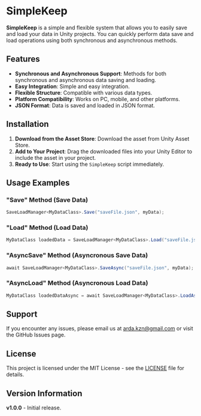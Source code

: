 ﻿# SimpleKeep

**SimpleKeep** is a simple and flexible system that allows you to easily save and load your data in Unity projects. You can quickly perform data save and load operations using both synchronous and asynchronous methods.

## Features

- **Synchronous and Asynchronous Support**: Methods for both synchronous and asynchronous data saving and loading.
- **Easy Integration**: Simple and easy integration.
- **Flexible Structure**: Compatible with various data types.
- **Platform Compatibility**: Works on PC, mobile, and other platforms.
- **JSON Format**: Data is saved and loaded in JSON format.

## Installation

1. **Download from the Asset Store**: Download the asset from Unity Asset Store.
2. **Add to Your Project**: Drag the downloaded files into your Unity Editor to include the asset in your project.
3. **Ready to Use**: Start using the `SimpleKeep` script immediately.

## Usage Examples

### "Save" Method (Save Data)
```csharp
SaveLoadManager<MyDataClass>.Save("saveFile.json", myData);
```
### "Load" Method (Load Data)
```csharp
MyDataClass loadedData = SaveLoadManager<MyDataClass>.Load("saveFile.json");
```
### "AsyncSave" Method (Asyncronous Save Data)
```csharp
await SaveLoadManager<MyDataClass>.SaveAsync("saveFile.json", myData);
```
### "AsyncLoad" Method (Asyncronous Load Data)
```csharp
MyDataClass loadedDataAsync = await SaveLoadManager<MyDataClass>.LoadAsync("saveFile.json");
```

## Support

If you encounter any issues, please email us at [arda.kzn@gmail.com](mailto:arda.kzn@gmail.com) or visit the GitHub Issues page.

## License
This project is licensed under the MIT License - see the [LICENSE](LICENSE.md) file for details.

## Version Information

**v1.0.0** - Initial release.